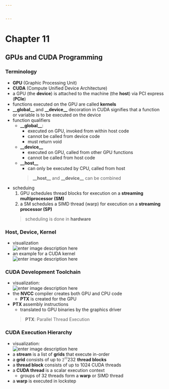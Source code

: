 ```yaml
---


---
```


<h1 id="chapter-11">Chapter 11</h1>
<h2 id="gpus-and-cuda-programming">GPUs and CUDA Programming</h2>
<h3 id="terminology">Terminology</h3>
<ul>
<li><strong>GPU</strong> (Graphic Processing Unit)</li>
<li><strong>CUDA</strong> (Compute Unified Device Architecture)</li>
<li>a GPU (the <strong>device</strong>) is attached to the machine (the <strong>host</strong>) via PCI express (<strong>PCIe</strong>)</li>
<li>functions executed on the GPU are called <strong>kernels</strong></li>
<li><strong>__global__</strong> and <strong>__device__</strong> decoration in CUDA signifies that a function or variable is to be executed on the device</li>
<li>function qualifiers
<ul>
<li><strong>__global__</strong>:
<ul>
<li>executed on GPU, invoked from within host code</li>
<li>cannot be called from device code</li>
<li>must return void</li>
</ul>
</li>
<li><strong>__device__</strong>
<ul>
<li>executed on GPU, called from other GPU functions</li>
<li>cannot be called from host code</li>
</ul>
</li>
<li><strong>__host__</strong>
<ul>
<li>can only be executed by CPU, called from host</li>
</ul>
<blockquote>
<p><strong>__host__</strong> and <strong>__device__</strong> can be combined</p>
</blockquote>
</li>
</ul>
</li>
<li>scheduing
<ol>
<li>GPU schedules thread blocks for execution on a <strong>streaming multiprocessor (SM)</strong></li>
<li>a SM schedules a SIMD thread (warp) for execution on a <strong>streaming processor (SP)</strong></li>
</ol>
<blockquote>
<p>scheduling is done in <strong>hardware</strong></p>
</blockquote>
</li>
</ul>
<h3 id="host-device-kernel">Host, Device, Kernel</h3>
<ul>
<li>visualization<br>
<img src="https://lh3.googleusercontent.com/hnwEx8gc9GgsGUv6jJYla8AdA8oTZ7_2HDkb_WyUQ4JXG0xAfy2UqO9qaTDE1-FM24I1hXZ8KK5w" alt="enter image description here"></li>
<li>an example for a CUDA kernel<br>
<img src="https://lh3.googleusercontent.com/P9wES0Z--5ln5od8IT49tcK3TtKm1H2IUpE2MKgZrvRGCqVYfMOLBAUXo8obh2Uq5NmvYYrOEDs5" alt="enter image description here"></li>
</ul>
<h3 id="cuda-development-toolchain">CUDA Development Toolchain</h3>
<ul>
<li>visualization:<br>
<img src="https://lh3.googleusercontent.com/aLq09zwRP0pNfNFDOVNn9m-PmRmDYtlVLYBuUaT4m_Xy_kMBohIsBn1hR6yUC5xHE7H7zlaqUI2o" alt="enter image description here"></li>
<li>the <strong>NVCC</strong> compiler creates both GPU and CPU code
<ul>
<li><strong>PTX</strong> is created for the GPU</li>
</ul>
</li>
<li><strong>PTX</strong> assembly instructions
<ul>
<li>translated to GPU binaries by the graphics driver</li>
</ul>
<blockquote>
<p><strong>PTX</strong>: Parallel Thread Execution</p>
</blockquote>
</li>
</ul>
<h3 id="cuda-execution-hierarchy">CUDA Execution Hierarchy</h3>
<ul>
<li>visualization:<br>
<img src="https://lh3.googleusercontent.com/_JqY8eds78V_WHwnTqb3Y0NApxsIKNlweTCctK4_W7aRvK93FFxLR1FkBBm_vJNrGiUkNBziKk2W" alt="enter image description here"></li>
<li>a <strong>stream</strong> is a list of <strong>grids</strong> that execute in-order</li>
<li>a <strong>grid</strong> consists of up to <span class="katex--inline"><span class="katex"><span class="katex-mathml"><math><semantics><mrow><msup><mn>2</mn><mrow><mn>3</mn><mn>2</mn></mrow></msup></mrow><annotation encoding="application/x-tex">2^{32}</annotation></semantics></math></span><span class="katex-html" aria-hidden="true"><span class="strut" style="height: 0.814108em;"></span><span class="strut bottom" style="height: 0.814108em; vertical-align: 0em;"></span><span class="base"><span class="mord"><span class="mord mathrm">2</span><span class="msupsub"><span class="vlist-t"><span class="vlist-r"><span class="vlist" style="height: 0.814108em;"><span class="" style="top: -3.063em; margin-right: 0.05em;"><span class="pstrut" style="height: 2.7em;"></span><span class="sizing reset-size6 size3 mtight"><span class="mord mtight"><span class="mord mathrm mtight">3</span><span class="mord mathrm mtight">2</span></span></span></span></span></span></span></span></span></span></span></span></span> <strong>thread blocks</strong></li>
<li>a <strong>thread block</strong> consists of up to 1024 CUDA threads</li>
<li>a <strong>CUDA thread</strong> is a scalar execution context
<ul>
<li>groups of 32 threads form a <strong>warp</strong> or SIMD thread</li>
</ul>
</li>
<li>a <strong>warp</strong> is executed in lockstep</li>
</ul>

